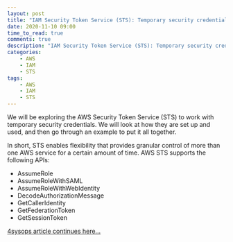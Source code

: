 ```yaml
---
layout: post
title: "IAM Security Token Service (STS): Temporary security credentials in AWS"
date: 2020-11-10 09:00
time_to_read: true
comments: true
description: "IAM Security Token Service (STS): Temporary security credentials in AWS"
categories:
    - AWS
    - IAM
    - STS
tags:
    - AWS
    - IAM
    - STS
---
```


We will be exploring the AWS Security Token Service (STS) to work with temporary security credentials. We will look at how they are set up and used, and then go through an example to put it all together.

In short, STS enables flexibility that provides granular control of more than one AWS service for a certain amount of time. AWS STS supports the following APIs:

- AssumeRole
- AssumeRoleWithSAML
- AssumeRoleWithWebIdentity
- DecodeAuthorizationMessage
- GetCallerIdentity
- GetFederationToken
- GetSessionToken

[4sysops article continues here...](https://4sysops.com/archives/iam-security-token-service-sts-temporary-security-credentials-in-aws/)
